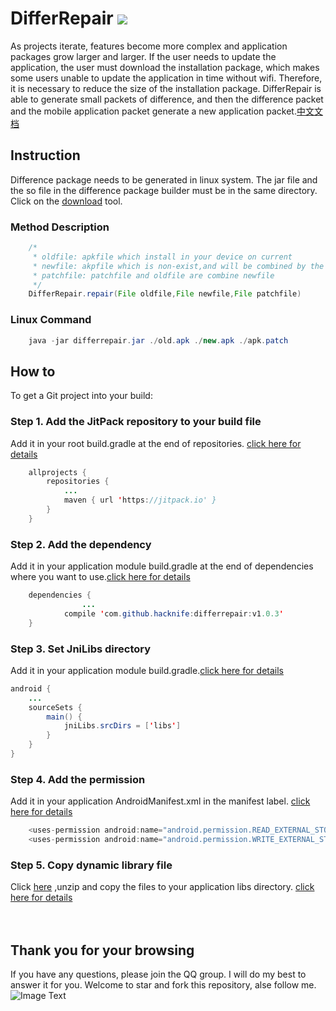 # DifferRepair  [![](https://jitpack.io/v/hacknife/differrepair.svg)](https://jitpack.io/#hacknife/differrepair)
As projects iterate, features become more complex and application packages grow larger and larger. If the user needs to update the application, the user must download the installation package, which makes some users unable to update the application in time without wifi. Therefore, it is necessary to reduce the size of the installation package. DifferRepair is able to generate small packets of difference, and then the difference packet and the mobile application packet generate a new application packet.[中文文档](https://github.com/hacknife/DifferRepair/blob/master/README.md)
## Instruction
Difference package needs to be generated in linux system. The jar file and the so file in the difference package builder must be in the same directory. Click on the [download](https://raw.githubusercontent.com/hacknife/DifferRepair/master/differrepair_tools.7z) tool.
### Method Description 
```Java
    /*
     * oldfile: apkfile which install in your device on current
     * newfile: akpfile which is non-exist,and will be combined by the method
     * patchfile: patchfile and oldfile are combine newfile
     */
    DifferRepair.repair(File oldfile,File newfile,File patchfile)
```

### Linux Command 
```Java
	java -jar differrepair.jar ./old.apk ./new.apk ./apk.patch
```
## How to
To get a Git project into your build:
### Step 1. Add the JitPack repository to your build file
Add it in your root build.gradle at the end of repositories.   [click here for details](https://github.com/hacknife/CarouselBanner/blob/master/root_build.gradle.png)
```Java
	allprojects {
		repositories {
			...
			maven { url 'https://jitpack.io' }
		}
	}
```
### Step 2. Add the dependency
Add it in your application module build.gradle at the end of dependencies where you want to use.[click here for details](https://github.com/hacknife/CarouselBanner/blob/master/application_build.gradle.png)
```Java
	dependencies {
                ...
	        compile 'com.github.hacknife:differrepair:v1.0.3'
	}
```
### Step 3. Set JniLibs directory
Add it in your application module build.gradle.[click here for details](https://github.com/hacknife/gifengine/blob/master/jnilibs.png)
```Java
android {
    ...
    sourceSets {
        main() {
            jniLibs.srcDirs = ['libs']
        }
    }
}

```
### Step 4. Add the permission
Add it in your application AndroidManifest.xml in the manifest label.   [click here for details](https://github.com/hacknife/OnHttp/blob/master/androimanifest.png)
```Java
    <uses-permission android:name="android.permission.READ_EXTERNAL_STORAGE" />
    <uses-permission android:name="android.permission.WRITE_EXTERNAL_STORAGE" />
```
### Step 5. Copy dynamic library file
Click [here](https://raw.githubusercontent.com/hacknife/DifferRepair/master/libs.7z) ,unzip and copy the files to your application libs directory.
[click here for details](https://github.com/hacknife/gifengine/blob/master/libs.png)
<br><br><br>
## Thank you for your browsing
If you have any questions, please join the QQ group. I will do my best to answer it for you. Welcome to star and fork this repository, alse follow me.
<br>
![Image Text](https://github.com/hacknife/CarouselBanner/blob/master/qq_group.png)
